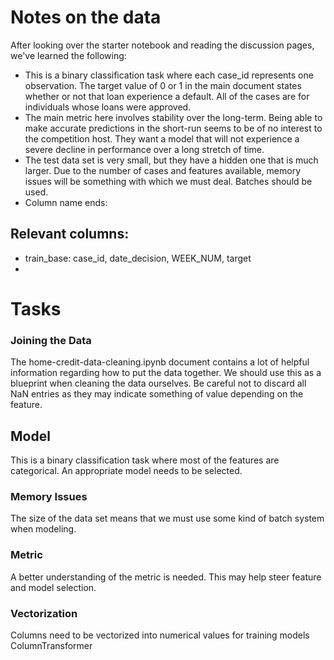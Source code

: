 # Notes on the data

After looking over the starter notebook and reading the discussion pages, we've learned the following:
  * This is a binary classification task where each case_id represents one observation. The target value of 0 or 1 in the main document states whether or not that loan experience a default. All of the cases are for individuals whose loans were approved.
  * The main metric here involves stability over the long-term. Being able to make accurate predictions in the short-run seems to be of no interest to the competition host. They want a model that will not experience a severe decline in performance over a long stretch of time.
  * The test data set is very small, but they have a hidden one that is much larger. Due to the number of cases and features available, memory issues will be something with which we must deal. Batches should be used.
  * Column name ends: 
## Relevant columns:
  * train_base: case_id, date_decision, WEEK_NUM, target
  * 
# Tasks

### Joining the Data

The home-credit-data-cleaning.ipynb document contains a lot of helpful information regarding how to put the data together. We should use this as a blueprint when cleaning the data ourselves. Be careful not to discard all NaN entries as they may indicate something of value depending on the feature.

## Model

This is a binary classification task where most of the features are categorical. An appropriate model needs to be selected.

### Memory Issues

The size of the data set means that we must use some kind of batch system when modeling. 

### Metric

A better understanding of the metric is needed. This may help steer feature and model selection.

### Vectorization
Columns need to be vectorized into numerical values for training models
ColumnTransformer